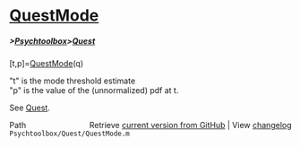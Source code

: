 # [QuestMode](QuestMode)
##### >[Psychtoolbox](Psychtoolbox)>[Quest](Quest)

[t,p]=[QuestMode](QuestMode)(q)  
  
"t" is the mode threshold estimate  
"p" is the value of the (unnormalized) pdf at t.  
  
See [Quest](Quest).  




<div class="code_header" style="text-align:right;">
  <span style="float:left;">Path&nbsp;&nbsp;</span> <span class="counter">Retrieve <a href=
  "https://raw.github.com/Psychtoolbox-3/Psychtoolbox-3/beta/Psychtoolbox/Quest/QuestMode.m">current version from GitHub</a> | View <a href=
  "https://github.com/Psychtoolbox-3/Psychtoolbox-3/commits/beta/Psychtoolbox/Quest/QuestMode.m">changelog</a></span>
</div>
<div class="code">
  <code>Psychtoolbox/Quest/QuestMode.m</code>
</div>

